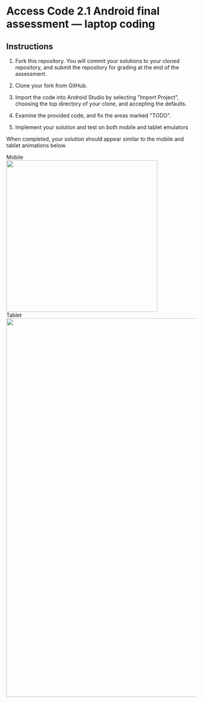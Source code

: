 # Access Code 2.1 Android final assessment &mdash; laptop coding

## Instructions

1. Fork this repository. You will commit your solutions to your cloned
repository, and submit the repository for grading at the end of the
assessment.

2. Clone your fork from GitHub.

3. Import the code into Android Studio by selecting "Import Project", choosing the
top directory of your clone, and accepting the defaults.

4. Examine the provided code, and fix the areas marked "TODO".

5. Implement your solution and test on *both* mobile and tablet emulators

When completed, your solution should appear similar to the mobile and tablet animations below.

Mobile<br/>
<img src="https://github.com/accesscode-2-1/final-android/blob/master/mobile.gif" width="400">
<br/>
Tablet<br/>
<img src="https://github.com/accesscode-2-1/final-android/blob/master/tablet.gif" width="1000">
